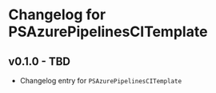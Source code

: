 # Changelog for PSAzurePipelinesCITemplate

## v0.1.0 - TBD

* Changelog entry for `PSAzurePipelinesCITemplate`
